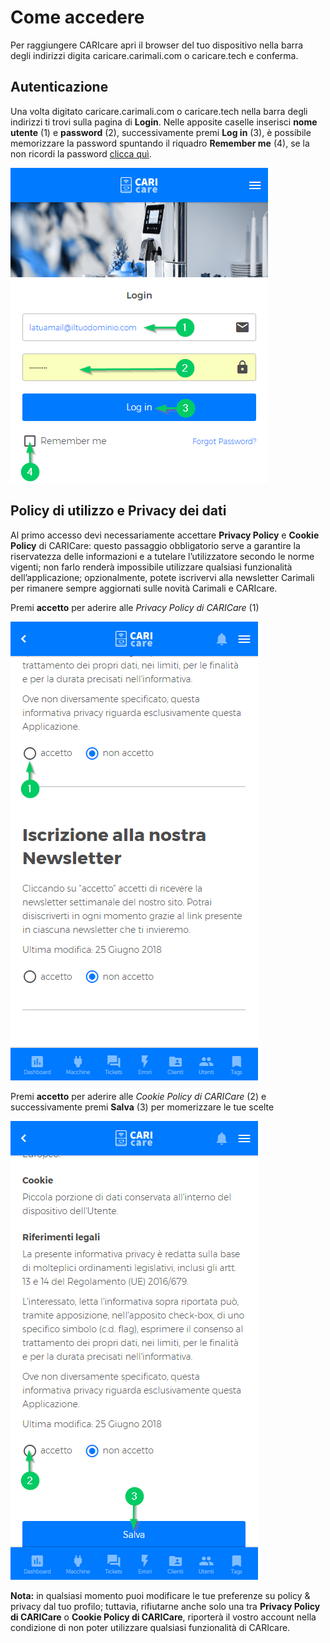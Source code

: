 # Come accedere

Per raggiungere CARIcare apri il browser del tuo dispositivo nella barra degli indirizzi digita caricare.carimali.com o caricare.tech e conferma.

## Autenticazione

Una volta digitato caricare.carimali.com o caricare.tech nella barra degli indirizzi ti trovi sulla pagina di **Login**.
Nelle apposite caselle inserisci **nome utente** (1) e **password** (2), successivamente premi **Log in** (3), è possibile memorizzare la password  spuntando il riquadro **Remember me** (4), se la non ricordi la password [clicca quì](https://carimali.github.io/wiki/#/docs-it/recover-password).

<kbd>![Login](_images/login-1.png)</kbd>


## Policy di utilizzo e Privacy dei dati

Al primo accesso devi necessariamente accettare **Privacy Policy** e **Cookie Policy** di CARICare: questo passaggio obbligatorio serve a garantire la riservatezza delle informazioni e a tutelare l’utilizzatore secondo le norme vigenti; non farlo renderà impossibile utilizzare qualsiasi funzionalità dell’applicazione; opzionalmente, potete iscrivervi alla newsletter Carimali per rimanere sempre aggiornati sulle novità Carimali e CARIcare.

Premi **accetto** per aderire alle *Privacy Policy di CARICare* (1)

<kbd>![Policy](_images/policy_privacy_1.png)</kbd>

Premi **accetto** per aderire alle *Cookie Policy di CARICare* (2) e successivamente premi **Salva** (3) per momerizzare le tue scelte

<kbd>![Cookie](_images/policy_privacy_2.png)</kbd>

**Nota:** in qualsiasi momento puoi modificare le tue preferenze su policy & privacy dal tuo profilo; tuttavia, rifiutarne anche solo una tra **Privacy Policy di CARICare** o **Cookie Policy di CARICare**, riporterà il vostro account nella condizione di non poter utilizzare qualsiasi funzionalità di CARIcare.








